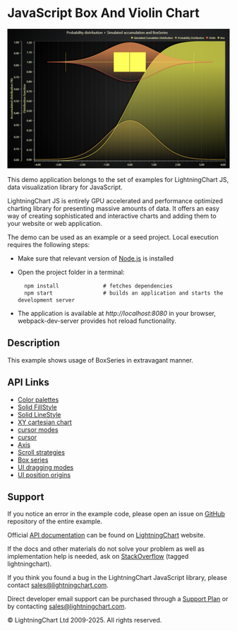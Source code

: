 # JavaScript Box And Violin Chart

![JavaScript Box And Violin Chart](boxPlotAndViolin-darkGold.png)

This demo application belongs to the set of examples for LightningChart JS, data visualization library for JavaScript.

LightningChart JS is entirely GPU accelerated and performance optimized charting library for presenting massive amounts of data. It offers an easy way of creating sophisticated and interactive charts and adding them to your website or web application.

The demo can be used as an example or a seed project. Local execution requires the following steps:

-   Make sure that relevant version of [Node.js](https://nodejs.org/en/download/) is installed
-   Open the project folder in a terminal:

          npm install              # fetches dependencies
          npm start                # builds an application and starts the development server

-   The application is available at _http://localhost:8080_ in your browser, webpack-dev-server provides hot reload functionality.


## Description

This example shows usage of BoxSeries in extravagant manner.


## API Links

* [Color palettes]
* [Solid FillStyle]
* [Solid LineStyle]
* [XY cartesian chart]
* [cursor modes]
* [cursor]
* [Axis]
* [Scroll strategies]
* [Box series]
* [UI dragging modes]
* [UI position origins]


## Support

If you notice an error in the example code, please open an issue on [GitHub][0] repository of the entire example.

Official [API documentation][1] can be found on [LightningChart][2] website.

If the docs and other materials do not solve your problem as well as implementation help is needed, ask on [StackOverflow][3] (tagged lightningchart).

If you think you found a bug in the LightningChart JavaScript library, please contact sales@lightningchart.com.

Direct developer email support can be purchased through a [Support Plan][4] or by contacting sales@lightningchart.com.

[0]: https://github.com/Arction/
[1]: https://lightningchart.com/lightningchart-js-api-documentation/
[2]: https://lightningchart.com
[3]: https://stackoverflow.com/questions/tagged/lightningchart
[4]: https://lightningchart.com/support-services/

© LightningChart Ltd 2009-2025. All rights reserved.


[Color palettes]: https://lightningchart.com/js-charts/api-documentation/v8.0.1/variables/ColorPalettes.html
[Solid FillStyle]: https://lightningchart.com/js-charts/api-documentation/v8.0.1/classes/SolidFill.html
[Solid LineStyle]: https://lightningchart.com/js-charts/api-documentation/v8.0.1/classes/SolidLine.html
[XY cartesian chart]: https://lightningchart.com/js-charts/api-documentation/v8.0.1/classes/ChartXY.html
[cursor modes]: https://lightningchart.com/js-charts/api-documentation/v8.0.1/enums/AutoCursorModes.html
[cursor]: https://lightningchart.com/js-charts/api-documentation/v8.0.1/interfaces/AutoCursorXY.html
[Axis]: https://lightningchart.com/js-charts/api-documentation/v8.0.1/classes/Axis.html
[Scroll strategies]: https://lightningchart.com/js-charts/api-documentation/v8.0.1/variables/AxisScrollStrategies.html
[Box series]: https://lightningchart.com/js-charts/api-documentation/v8.0.1/classes/BoxSeries.html
[UI dragging modes]: https://lightningchart.com/js-charts/api-documentation/v8.0.1/enums/UIDraggingModes.html
[UI position origins]: https://lightningchart.com/js-charts/api-documentation/v8.0.1/variables/UIOrigins.html

